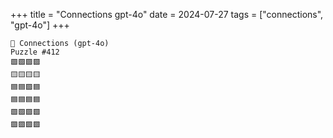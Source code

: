 +++
title = "Connections gpt-4o"
date = 2024-07-27
tags = ["connections", "gpt-4o"]
+++

```text
🤖 Connections (gpt-4o) 
Puzzle #412
🟩🟩🟪🟪
🟨🟨🟨🟨
🟦🟦🟪🟦
🟦🟦🟦🟦
🟩🟩🟪🟩
🟪🟪🟪🟩
```
